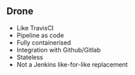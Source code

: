 ## Drone
- Like TravisCI​
- Pipeline as code​
- Fully containerised​
- Integration with Github/Gitlab​
- Stateless​
- Not a Jenkins like-for-like replacement​
